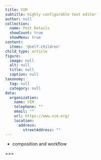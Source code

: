 ```yaml
---
title: VIM
subtitle: highly configurable text editor
author: null
collection:
  name: Post Details
  showCount: true
  showMenu: true
content:
  items: '@self.children'
child_type: article
figure:
  image: null
  alt: null
  title: null
  caption: null
taxonomy:
  tag: null
  category: null
data:
  organization:
    name: VIM
    telephone: ""
    email: ""
    url: https://www.vim.org/
    location:
      address:
        streetAddress: ""
---
```


- composition and workflow

===
